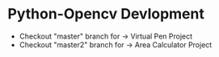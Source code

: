 # Python-Opencv Devlopment
- Checkout "master" branch for -> Virtual Pen Project
- Checkout "master2" branch for -> Area Calculator Project

